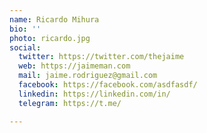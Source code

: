 ```yaml
---
name: Ricardo Mihura
bio: ''
photo: ricardo.jpg
social:
  twitter: https://twitter.com/thejaime
  web: https://jaimeman.com
  mail: jaime.rodriguez@gmail.com
  facebook: https://facebook.com/asdfasdf/
  linkedin: https://linkedin.com/in/
  telegram: https://t.me/

---
```


